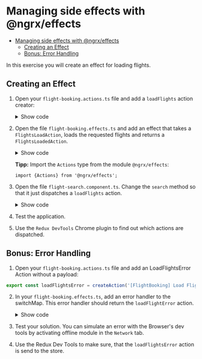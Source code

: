 # Managing side effects with @ngrx/effects

- [Managing side effects with @ngrx/effects](#managing-side-effects-with-ngrxeffects)
  - [Creating an Effect](#creating-an-effect)
  - [Bonus: Error Handling](#bonus-error-handling)

In this exercise you will create an effect for loading flights.

## Creating an Effect

1. Open your `flight-booking.actions.ts` file and add a `loadFlights` action creator:

   <details>
   <summary>Show code</summary>
   <p>

   ```TypeScript
   [...]

   export const loadFlights = createAction(
       '[FlightBooking] LoadFlights',
       props<{from: string, to: string, urgent: boolean}>()
   );
   ```

   </p>
   </details>

2. Open the file `flight-booking.effects.ts` and add an effect that takes a `FlightsLoadAction`, loads the requested flights and returns a `FlightsLoadedAction`.

   <details>
   <summary>Show code</summary>
   <p>

   ```TypeScript
   @Injectable()
   export class FlightBookingEffects {

       loadFlights$ = createEffect((): Observable<FlightBookingActions> =>
           this.actions$.pipe(
               ofType(loadFlights),
               switchMap(a => this.flightService.find(a.from, a.to, a.urgent)),
               map(flights => flightsLoaded({ flights }))
           )
       );

       constructor(private actions$: Actions, private flightService: FlightService) {}
   }
   ```

   </p>
   </details>

   **Tipp:** Import the `Actions` type from the module `@ngrx/effects`:

   `import {Actions} from '@ngrx/effects';`

3. Open the file `flight-search.component.ts`. Change the `search` method so that it just dispatches a `loadFlights` action.

   <details>
   <summary>Show code</summary>
   <p>

   ```TypeScript
   search(): void {
     if (!this.from || !this.to) return;

     // New:
     this.store.dispatch(loadFlights({
         from: this.from,
         to: this.to,
         urgent: this.urgent
       }));

     // Old:
     /*
     this.flightService
         .find(this.from, this.to, this.urgent)
         .subscribe(
           flights => {
             this.store.dispatch(new flightsLoaded({flights}));
           },
           error => {
             console.error('error', error);
           }
         );
     */
   }

   ```

   </p>
   </details>

4. Test the application.

5. Use the `Redux DevTools` Chrome plugin to find out which actions are dispatched.

## Bonus: Error Handling

1. Open your `flight-booking.actions.ts` file and add an LoadFlightsError Action without a payload:

```typescript
export const loadFlightsError = createAction('[FlightBooking] Load Flights Error');
```

2. In your `flight-booking.effects.ts`, add an error handler to the switchMap. This error handler should return the `loadFlightError` action.

   <details>
   <summary>Show code</summary>
   <p>

   ```typescript
   loadFlightBookings$ = createEffect(
     (): Observable<FlightBookingActions> =>
       this.actions$.pipe(
         ofType(loadFlights),
         switchMap((a) =>
           this.flightService.find(a.from, a.to, a.urgent).pipe(
             map((flights) => flightsLoaded({ flights })),
             catchError((err) => of(loadFlightsError()))
           )
         )
       )
   );
   ```

   </p>  
   </details>

3. Test your solution. You can simulate an error with the Browser's dev tools by activating offline module in the `Network` tab.
4. Use the Redux Dev Tools to make sure, that the `loadFlightsError` action is send to the store.
